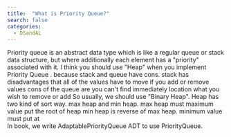 ```yaml
---
title:  "What is Priority Queue?"
search: false
categories: 
  - DSandAL
---
```



Priority queue is an abstract data type which is like a regular queue or stack data structure, but where additionally each element has a "priority" associated with it.
I think you should use "Heap" when you implement Priority Queue . because stack and queue have cons.
stack has disadvantages that all of the values have to move if you add or remove values
cons of the queue are you can't find immediately location what you wish to remove or add 
So usually, we should use "Binary Heap". 
Heap has two kind of sort way. max heap  and min heap. 
max heap must maximum value put the root of heap
min heap is reverse of max heap. minimum value must put at  
In book, we write AdaptablePriorityQueue ADT to use PriorityQueue.

<!--stackedit_data:
eyJoaXN0b3J5IjpbLTIwNTQ2NTcyMTIsLTM3MDQyODY2OV19
-->